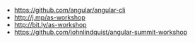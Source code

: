 * https://github.com/angular/angular-cli
* http://j.mp/as-workshop
* http://bit.ly/as-workshop
* https://github.com/johnlindquist/angular-summit-workshop

